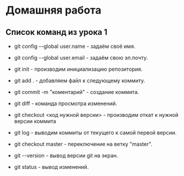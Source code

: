 # Домашняя работа

## Список команд из урока 1

*    git config --global user.name - задаём своё имя.

*    git config --global user.email - задаём свою эл.почту.

*    git init - производим инициализацию репозитория.

*    git add . - добавляем файл к следующему коммиту.

*    git commit -m "коментарий" - создание коммита.

*    git diff - команда просмотра изменений.

*    git checkout <код нужной версии> - производим откат к нужной версии коммита

*    git log - выводим коммиты от текущего к самой первой версии.

*    git checkout master - переключение на ветку "master".

*    git --version - вывод версии git на экран.

*    git status - вывод изменений.
